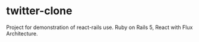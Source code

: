 # twitter-clone
Project for demonstration of react-rails use. Ruby on Rails 5, React with Flux Architecture.
